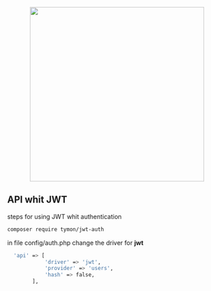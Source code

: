 <p align="center"><img src="https://res.cloudinary.com/dtfbvvkyp/image/upload/v1566331377/laravel-logolockup-cmyk-red.svg" width="400"></p>

## API whit JWT

steps for using JWT whit authentication
```bash
composer require tymon/jwt-auth
```
in file config/auth.php change the driver for **jwt**
```bash
  'api' => [
            'driver' => 'jwt',
            'provider' => 'users',
            'hash' => false,
        ],
```
